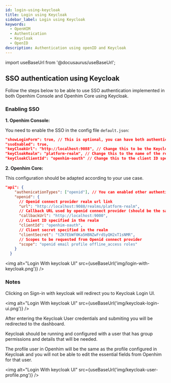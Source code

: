 ```yaml
---
id: login-using-keycloak
title: Login using Keycloak
sidebar_label: Login using Keycloak
keywords:
  - OpenHIM
  - Authentication
  - Keycloak
  - OpenID
description: Authentication using openID and Keycloak
---
```


import useBaseUrl from '@docusaurus/useBaseUrl';

## SSO authentication using Keycloak

Follow the steps below to be able to use SSO authentication implemented in both Openhim Console and Openhim Core using Keycloak.

### Enabling SSO

**1. Openhim Console:**

You need to enable the SSO in the config file `default.json`:

```json
"showLoginForm": true, // This is optional, you can have both authentication
"ssoEnabled": true,
"keyCloakUrl": "http://localhost:9088", // Change this to be the Keycloak URL
"keyCloakRealm": "platform-realm", // Change this to the name of the realm configured in the Keycloak
"keyCloakClientId": "openhim-oauth" // Change this to the client ID specified in the realm configured in the Keycloak
```

**2. Openhim Core:**

This configuration should be adapted according to your use case.

```json
"api": {
    "authenicationTypes": ["openid"], // You can enabled other authentication types e.g. ["openid", "local"]
    "openid": {
      // Openid connect provider realm url link
      "url": "http://localhost:9088/realms/platform-realm",
      // Callback URL used by openid connect provider (should be the same callback URL specified in realm)
      "callbackUrl": "http://localhost:9000",
      // CLient ID specified in the realm
      "clientId": "openhim-oauth",
      // Client secret specified in the realm
      "clientSecret": "tZKfEbWf0Ka5HBNZwFrdSyQH2xT1sNMR",
      // Scopes to be requested from Openid connect provider
      "scope": "openid email profile offline_access roles"
    }
  }
```

<img alt="Login With keycloak UI" src={useBaseUrl('img/login-with-keycloak.png')} />

### Notes

Clicking on Sign-in with keycloak will redirect you to Keycloak Login UI.

<img alt="Login With keycloak UI" src={useBaseUrl('img/keycloak-login-ui.png')} />

After entering the Keycloak User credentials and submiting you will be redirected to the dashboard.

Keycloak should be running and configured with a user that has group permissions and details that will be needed.

The profile user in Openhim will be the same as the profile configured in Keycloak and you will not be able to edit the essential fields from Openhim for that user.

<img alt="Login With keycloak UI" src={useBaseUrl('img/keycloak-user-profile.png')} />


